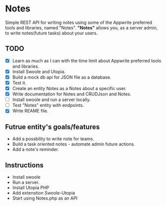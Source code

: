 # Notes
Simple REST API for writing notes using some of the Appwrite preferred tools and libraries, named "Notes".
**"Notes"** allows you, as a server admin, to write notes(future tasks) about your users. 



## **TODO**
 - [x] Learn as much as I can with the time limit about Appwrite preferred tools and libraries.
 - [x] Install Swoole and Utopia.
 - [x] Build a mock db api for JSON file as a database.
 - [x] Test it.
 - [x] Create an entity Notes as a Notes about a specific user.
 - [x] Write documentation for Notes and CRUDJson and Notes.
 - [ ] Install swoole and run a server locally.
 - [ ] Test "Notes" entity with endpoints.
 - [x] Write REAME file.
 
 ## Futrue entity's goals/features
  * Add a possbility to write note for teams.
  * Build a task oriented notes - automate admin future actions.
  * Add a note's reminder.
  
 
 ## Instructions 
  * Install swoole
  * Run a server.
  * Install Utopia PHP
  * Add extenstion Swoole-Utopia
  * Start using Notes.php as an API 
 
 
 
 

